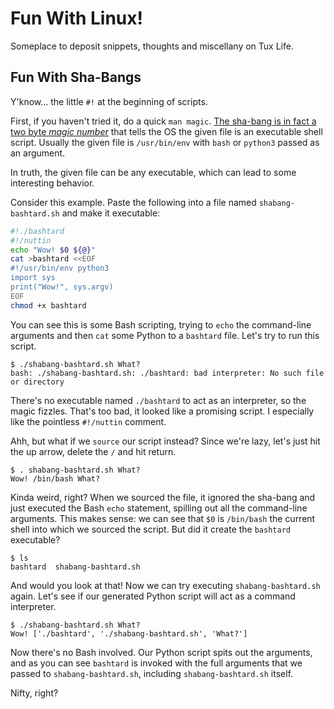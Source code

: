 # Fun With Linux!

Someplace to deposit snippets, thoughts and miscellany on Tux Life.

## Fun With Sha-Bangs

Y'know... the little `#!` at the beginning of scripts.

First, if you haven't tried it, do a quick `man magic`. [The sha-bang is in fact a two byte _magic number_](http://www.tldp.org/LDP/abs/html/sha-bang.html) that tells the OS the given file is an executable shell script. Usually the given file is `/usr/bin/env` with `bash` or `python3` passed as an argument.

In truth, the given file can be any executable, which can lead to some interesting behavior.

Consider this example. Paste the following into a file named `shabang-bashtard.sh` and make it executable:

```bash
#!./bashtard
#!/nuttin
echo "Wow! $0 ${@}"
cat >bashtard <<EOF
#!/usr/bin/env python3
import sys
print("Wow!", sys.argv)
EOF
chmod +x bashtard
```

You can see this is some Bash scripting, trying to `echo` the command-line arguments and then `cat` some Python to a `bashtard` file. Let's try to run this script.

```
$ ./shabang-bashtard.sh What?
bash: ./shabang-bashtard.sh: ./bashtard: bad interpreter: No such file or directory
```

There's no executable named `./bashtard` to act as an interpreter, so the magic fizzles. That's too bad, it looked like a promising script. I especially like the pointless `#!/nuttin` comment.

Ahh, but what if we `source` our script instead? Since we're lazy, let's just hit the up arrow, delete the `/` and hit return.

```
$ . shabang-bashtard.sh What?
Wow! /bin/bash What?
```

Kinda weird, right? When we sourced the file, it ignored the sha-bang and just executed the Bash `echo` statement, spilling out all the command-line arguments. This makes sense: we can see that `$0` is `/bin/bash` the current shell into which we sourced the script. But did it create the `bashtard` executable?

```
$ ls
bashtard  shabang-bashtard.sh
```

And would you look at that! Now we can try executing `shabang-bashtard.sh` again. Let's see if our generated Python script will act as a command interpreter.

```
$ ./shabang-bashtard.sh What?
Wow! ['./bashtard', './shabang-bashtard.sh', 'What?']
```

Now there's no Bash involved. Our Python script spits out the arguments, and as you can see `bashtard` is invoked with the full arguments that we passed to `shabang-bashtard.sh`, including `shabang-bashtard.sh` itself.

Nifty, right?